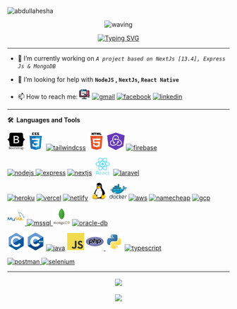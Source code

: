 
<link rel="stylesheet" href="https://cdn.jsdelivr.net/gh/devicons/devicon@v2.11.0/devicon.min.css">

<p> <img src="https://komarev.com/ghpvc/?username=abdullahesha&show_icons=true&theme=gotham" alt="abdullahesha" /> </p>
<div align="center" >
 
 ![waving](https://capsule-render.vercel.app/api?type=waving&height=90&color=gradient)
 
[![Typing SVG](https://readme-typing-svg.herokuapp.com?font=Mouse+Memoirs&size=65&pause=500&color=06CD9C&vCenter=true&width=600&height=90&lines=Hi+there+👋;I+am+Abdullah+Esha;A+Full-Stack+Web-Developer)](https://git.io/typing-svg)

 
 </div>

<!-- <h1 align="center">Hi there 👋, I'm Abdullah Esha</h1> -->
<hr>

- 🔭 I’m currently working on *`A project based on NextJs [13.4], Express Js & MongoDB`*

- 🤔 I’m looking for help with **`NodeJS` , `NextJs`, `React Native`**

- 📫 How to reach me: <a href="https://abdullahesha.github.io/"><img src="https://raw.githubusercontent.com/AbdullahEsha/AbdullahEsha/main/1084269.png" alt="website" width="25px" height="22px"></a> <a href="mailto:shahariaresha@gmail.com"><img src="https://upload.wikimedia.org/wikipedia/commons/7/7e/Gmail_icon_%282020%29.svg" alt="gmail" width="25px" height="22px"></a> <a href="https://www.facebook.com/shahriar.isha"><img src="https://cdn-icons-png.flaticon.com/512/1384/1384053.png" alt="facebook" width="25px" height="22px"></a> <a href="https://www.linkedin.com/in/AbdullahEsha/"><img src="https://cdn.worldvectorlogo.com/logos/linkedin-icon-2.svg" alt="linkedin" width="25px" height="22px"></a> 

<hr/>

<!-- <details> -->
  <b>🛠️&nbsp;&nbsp;Languages&nbsp;and&nbsp;Tools</b>
  <br/>
  <p align="left">
   
   <a href="https://getbootstrap.com" target="_blank"><img src="https://raw.githubusercontent.com/devicons/devicon/master/icons/bootstrap/bootstrap-plain-wordmark.svg" alt="bootstrap" width="40" height="40"/></a> 
   <a href="https://www.w3schools.com/css/" target="_blank"><img src="https://raw.githubusercontent.com/devicons/devicon/master/icons/css3/css3-original-wordmark.svg" alt="css3" width="40" height="40"/></a>
   <a href="https://tailwindcss.com" target="_blank"><img src="https://upload.wikimedia.org/wikipedia/commons/d/d5/Tailwind_CSS_Logo.svg" alt="tailwindcss" width="40" height="40"/></a>
   <a href="https://www.w3.org/html/" target="_blank"><img src="https://raw.githubusercontent.com/devicons/devicon/master/icons/html5/html5-original-wordmark.svg" alt="html5" width="40" height="40"/></a>
   <a href="https://redux-toolkit.js.org/" target="_blank"><img src="https://raw.githubusercontent.com/AbdullahEsha/AbdullahEsha/main/rtk-logo.svg" alt="rtk-logo" width="40" height="40"/></a>
   <a href="https://firebase.google.com/" target="_blank"><img src="https://www.vectorlogo.zone/logos/firebase/firebase-icon.svg" alt="firebase" width="40" height="40"/></a>
  
   <a href="https://nodejs.org" target="_blank"> <img src="https://www.svgrepo.com/show/376337/node-js.svg" alt="nodejs" width="40" height="40"/> </a>
   <a href="https://expressjs.com" target="_blank"> <img src="https://www.guayerd.com/wp-content/uploads/2021/04/expressjs-logo.svg" alt="express" width="40" height="40"/></a>
   <a href="https://nextjs.org/" target="_blank"> <img src="https://seeklogo.com/images/N/next-js-icon-logo-EE302D5DBD-seeklogo.com.png" alt="nextjs" width="40" height="40"/></a>
   <a href="https://reactjs.org/" target="_blank"> <img src="https://raw.githubusercontent.com/devicons/devicon/master/icons/react/react-original-wordmark.svg" alt="react" width="40" height="40"/></a>
   <a href="https://laravel.com/" target="_blank"> <img src="https://cdn.worldvectorlogo.com/logos/laravel-2.svg" alt="laravel" width="40" height="40"/></a>
   
   <a href="https://heroku.com" target="_blank"><img src="https://www.vectorlogo.zone/logos/heroku/heroku-icon.svg" alt="heroku" width="40" height="40"/></a>
   <a href="https://vercel.com/" target="_blank"><img src="https://developer.auth0.com/resources/logos/vercel-logo.svg" alt="vercel" width="40" height="40"/></a>
   <a href="https://www.netlify.com/" target="_blank"><img src="https://seeklogo.com/images/N/netlify-icon-logo-7CF6AA9DC7-seeklogo.com.png" alt="netlify" width="40" height="40"/></a>
   <a href="https://www.linux.org/" target="_blank"><img src="https://raw.githubusercontent.com/devicons/devicon/master/icons/linux/linux-original.svg" alt="linux" width="40" height="40"/></a>
   <a href="https://www.docker.com/" target="_blank"><img src="https://raw.githubusercontent.com/devicons/devicon/master/icons/docker/docker-original-wordmark.svg" alt="docker" width="40" height="40"/></a>
   <a href="https://aws.amazon.com/" target="_blank"><img src="https://upload.wikimedia.org/wikipedia/commons/9/93/Amazon_Web_Services_Logo.svg" alt="aws" width="40" height="40"/></a>
   <a href="https://www.namecheap.com/" target="_blank"><img src="https://static-00.iconduck.com/assets.00/namecheap-icon-512x284-8044jzhf.png" alt="namecheap" width="40" height="40"/></a>
   <a href="https://cloud.google.com" target="_blank"><img src="https://www.vectorlogo.zone/logos/google_cloud/google_cloud-icon.svg" alt="gcp" width="40" height="40"/></a>
   
   <a href="https://www.mysql.com/" target="_blank"> <img src="https://raw.githubusercontent.com/devicons/devicon/master/icons/mysql/mysql-original-wordmark.svg" alt="mysql" width="40" height="40"/> </a>
   <a href="https://www.microsoft.com/en-us/sql-server" target="_blank"> <img src="https://www.svgrepo.com/show/303229/microsoft-sql-server-logo.svg" alt="mssql" width="40" height="40"/> </a>
   <a href="https://www.mongodb.com/" target="_blank"> <img src="https://raw.githubusercontent.com/devicons/devicon/master/icons/mongodb/mongodb-original-wordmark.svg" alt="mongodb" width="40" height="40"/></a>
   <a href="https://www.oracle.com/" target="_blank"> <img src="https://www.vectorlogo.zone/logos/oracle/oracle-icon.svg" alt="oracle-db" width="40" height="40"/></a>
   
   <a href="https://www.cprogramming.com/" target="_blank"><img src="https://raw.githubusercontent.com/devicons/devicon/master/icons/c/c-original.svg" alt="c" width="40" height="40"/></a>
   <a href="https://cplusplus.com/" target="_blank"> <img src="https://raw.githubusercontent.com/devicons/devicon/master/icons/cplusplus/cplusplus-original.svg" alt="cplusplus" width="40" height="40"/></a>
   <a href="https://dev.java/" target="_blank"> <img src="https://www.vectorlogo.zone/logos/java/java-icon.svg" alt="java" width="40" height="40"/></a>
   <a href="https://www.javascripttutorial.net/" target="_blank"><img src="https://raw.githubusercontent.com/devicons/devicon/master/icons/javascript/javascript-original.svg" alt="javascript" width="40" height="40"/></a>
   <a href="https://www.php.net" target="_blank"> <img src="https://raw.githubusercontent.com/devicons/devicon/master/icons/php/php-original.svg" alt="php" width="40" height="40"/> </a>
   <a href="https://www.python.org" target="_blank"> <img src="https://raw.githubusercontent.com/devicons/devicon/master/icons/python/python-original.svg" alt="python" width="40" height="40"/></a>
   <a href="https://www.typescriptlang.org/" target="_blank"> <img src="https://upload.wikimedia.org/wikipedia/commons/4/4c/Typescript_logo_2020.svg" alt="typescript" width="40" height="40"/></a>
   
   <a href="https://postman.com" target="_blank"> <img src="https://www.vectorlogo.zone/logos/getpostman/getpostman-icon.svg" alt="postman" width="40" height="40"/> </a> 
   <a href="https://www.selenium.dev" target="_blank"> <img src="https://raw.githubusercontent.com/detain/svg-logos/780f25886640cef088af994181646db2f6b1a3f8/svg/selenium-logo.svg" alt="selenium" width="40" height="40"/></a>
 </p>
<!-- </details> -->

<hr/>

<div align="center">
<a href="https://github.com/abdullahesha">
    <img align="center" src="https://github-readme-stats.vercel.app/api/top-langs/?username=abdullahesha&layout=compact&theme=city_lights" />
</a>
</div>

<br>

<div align="center">
    <img align="center" src="https://github-readme-stats.vercel.app/api?username=abdullahesha&layout=compact&show_icons=true&theme=city_lights" />
</div>
